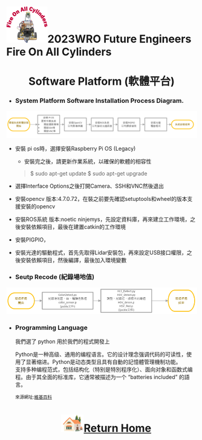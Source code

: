 ![LOGO](../../other/img/logo.png)2023WRO Future Engineers Fire On All Cylinders  
=====
# <div align="center">Software Platform (軟體平台)</div> 
- ### System Platform Software Installation Process Diagram.
![images](./img/software_setup.png)  
- 安裝 pi os時，選擇安裝Raspberry Pi OS (Legacy)   
   - 安裝完之後，請更新作業系統，以確保的軟體的相容性
   > $ sudo apt-get update
   > $ sudo apt-get upgrade   

- 選擇Interface Options之後打開Camera、SSH和VNC然後退出    

- 安裝opencv 版本:4.7.0.72，在裝之前要先確認setuptools和wheel的版本支援安裝的opencv  

- 安裝ROS系統 版本:noetic ninjemys，先設定資料庫，再來建立工作環境，之後安裝依賴項目，最後在建置catkin的工作環境  

- 安裝PIGPIO，

- 安裝光達的驅動程式，首先先取得Lidar安裝包，再來設定USB接口權限，之後安裝依賴項目，然後編譯，最後加入環境變數

- ### Seutp Recode (紀錄場地值)
![images](./img/setup_recode.png)  
- ### Programming Language
   我們選了 python 用於我們的程式開發上  
      
   Python是一种高级、通用的编程语言。它的设计理念强调代码的可读性，使用了显著缩进。Python是动态类型且具有自動的記憶體管理機制功能。  
   支持多种编程范式，包括结构化（特别是特別程序化）、面向对象和函数式编程。由于其全面的标准库，它通常被描述为一个 “batteries included” 的語言。  
   
   <small>來源網址:[維基百科](https://zh.wikipedia.org/zh-tw/Python)</small>

  # <div align="center">![HOME](../../other/img/Home.png)[Return Home](../../)</div>  
